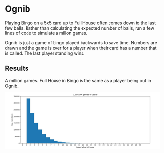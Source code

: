 # Ognib

Playing Bingo on a 5x5 card up to Full House often comes down to the last few balls. Rather than calculating the expected number of balls, run a few lines 
of code to simulate a millon games.

Ognib is just a game of bingo played backwards to save time. Numbers are drawn and the game is over for a player when their card has a number that is called. The last player standing wins.

## Results

A million games. Full House in Bingo is the same as a player being out in Ognib.

![Alt text](images/ognib.jpg?raw=true "Title")
